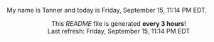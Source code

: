 My name is Tanner and today is Friday, September 15, 11:14 PM EDT.

<p align="center">This <i>README</i> file is generated <b>every 3 hours</b>!</br>Last refresh: Friday, September 15, 11:14 PM EDT<br /></p>

